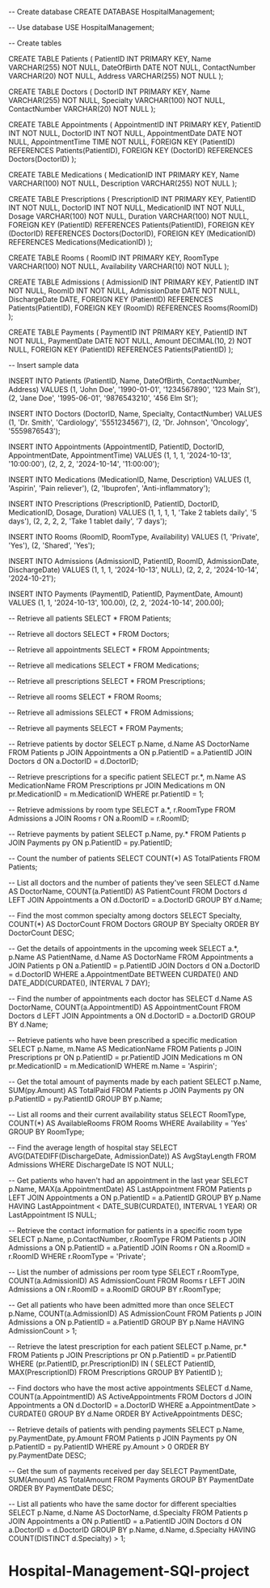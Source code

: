 -- Create database
CREATE DATABASE HospitalManagement;

-- Use database
USE HospitalManagement;

-- Create tables

CREATE TABLE Patients (
  PatientID INT PRIMARY KEY,
  Name VARCHAR(255) NOT NULL,
  DateOfBirth DATE NOT NULL,
  ContactNumber VARCHAR(20) NOT NULL,
  Address VARCHAR(255) NOT NULL
);

CREATE TABLE Doctors (
  DoctorID INT PRIMARY KEY,
  Name VARCHAR(255) NOT NULL,
  Specialty VARCHAR(100) NOT NULL,
  ContactNumber VARCHAR(20) NOT NULL
);

CREATE TABLE Appointments (
  AppointmentID INT PRIMARY KEY,
  PatientID INT NOT NULL,
  DoctorID INT NOT NULL,
  AppointmentDate DATE NOT NULL,
  AppointmentTime TIME NOT NULL,
  FOREIGN KEY (PatientID) REFERENCES Patients(PatientID),
  FOREIGN KEY (DoctorID) REFERENCES Doctors(DoctorID)
);

CREATE TABLE Medications (
  MedicationID INT PRIMARY KEY,
  Name VARCHAR(100) NOT NULL,
  Description VARCHAR(255) NOT NULL
);

CREATE TABLE Prescriptions (
  PrescriptionID INT PRIMARY KEY,
  PatientID INT NOT NULL,
  DoctorID INT NOT NULL,
  MedicationID INT NOT NULL,
  Dosage VARCHAR(100) NOT NULL,
  Duration VARCHAR(100) NOT NULL,
  FOREIGN KEY (PatientID) REFERENCES Patients(PatientID),
  FOREIGN KEY (DoctorID) REFERENCES Doctors(DoctorID),
  FOREIGN KEY (MedicationID) REFERENCES Medications(MedicationID)
);

CREATE TABLE Rooms (
  RoomID INT PRIMARY KEY,
  RoomType VARCHAR(100) NOT NULL,
  Availability VARCHAR(10) NOT NULL
);

CREATE TABLE Admissions (
  AdmissionID INT PRIMARY KEY,
  PatientID INT NOT NULL,
  RoomID INT NOT NULL,
  AdmissionDate DATE NOT NULL,
  DischargeDate DATE,
  FOREIGN KEY (PatientID) REFERENCES Patients(PatientID),
  FOREIGN KEY (RoomID) REFERENCES Rooms(RoomID)
);

CREATE TABLE Payments (
  PaymentID INT PRIMARY KEY,
  PatientID INT NOT NULL,
  PaymentDate DATE NOT NULL,
  Amount DECIMAL(10, 2) NOT NULL,
  FOREIGN KEY (PatientID) REFERENCES Patients(PatientID)
);

-- Insert sample data

INSERT INTO Patients (PatientID, Name, DateOfBirth, ContactNumber, Address)
VALUES
(1, 'John Doe', '1990-01-01', '1234567890', '123 Main St'),
(2, 'Jane Doe', '1995-06-01', '9876543210', '456 Elm St');

INSERT INTO Doctors (DoctorID, Name, Specialty, ContactNumber)
VALUES
(1, 'Dr. Smith', 'Cardiology', '5551234567'),
(2, 'Dr. Johnson', 'Oncology', '5559876543');

INSERT INTO Appointments (AppointmentID, PatientID, DoctorID, AppointmentDate, AppointmentTime)
VALUES
(1, 1, 1, '2024-10-13', '10:00:00'),
(2, 2, 2, '2024-10-14', '11:00:00');

INSERT INTO Medications (MedicationID, Name, Description)
VALUES
(1, 'Aspirin', 'Pain reliever'),
(2, 'Ibuprofen', 'Anti-inflammatory');

INSERT INTO Prescriptions (PrescriptionID, PatientID, DoctorID, MedicationID, Dosage, Duration)
VALUES
(1, 1, 1, 1, 'Take 2 tablets daily', '5 days'),
(2, 2, 2, 2, 'Take 1 tablet daily', '7 days');

INSERT INTO Rooms (RoomID, RoomType, Availability)
VALUES
(1, 'Private', 'Yes'),
(2, 'Shared', 'Yes');

INSERT INTO Admissions (AdmissionID, PatientID, RoomID, AdmissionDate, DischargeDate)
VALUES
(1, 1, 1, '2024-10-13', NULL),
(2, 2, 2, '2024-10-14', '2024-10-21');

INSERT INTO Payments (PaymentID, PatientID, PaymentDate, Amount)
VALUES
(1, 1, '2024-10-13', 100.00),
(2, 2, '2024-10-14', 200.00);

-- Retrieve all patients
SELECT * FROM Patients;

-- Retrieve all doctors
SELECT * FROM Doctors;

-- Retrieve all appointments
SELECT * FROM Appointments;

-- Retrieve all medications
SELECT * FROM Medications;

-- Retrieve all prescriptions
SELECT * FROM Prescriptions;

-- Retrieve all rooms
SELECT * FROM Rooms;

-- Retrieve all admissions
SELECT * FROM Admissions;

-- Retrieve all payments
SELECT * FROM Payments;

-- Retrieve patients by doctor
SELECT p.Name, d.Name AS DoctorName 
FROM Patients p
JOIN Appointments a ON p.PatientID = a.PatientID
JOIN Doctors d ON a.DoctorID = d.DoctorID;

-- Retrieve prescriptions for a specific patient
SELECT pr.*, m.Name AS MedicationName 
FROM Prescriptions pr
JOIN Medications m ON pr.MedicationID = m.MedicationID
WHERE pr.PatientID = 1;

-- Retrieve admissions by room type
SELECT a.*, r.RoomType 
FROM Admissions a
JOIN Rooms r ON a.RoomID = r.RoomID;

-- Retrieve payments by patient
SELECT p.Name, py.* 
FROM Patients p
JOIN Payments py ON p.PatientID = py.PatientID;

-- Count the number of patients
SELECT COUNT(*) AS TotalPatients FROM Patients;

-- List all doctors and the number of patients they've seen
SELECT d.Name AS DoctorName, COUNT(a.PatientID) AS PatientCount
FROM Doctors d
LEFT JOIN Appointments a ON d.DoctorID = a.DoctorID
GROUP BY d.Name;

-- Find the most common specialty among doctors
SELECT Specialty, COUNT(*) AS DoctorCount
FROM Doctors
GROUP BY Specialty
ORDER BY DoctorCount DESC;

-- Get the details of appointments in the upcoming week
SELECT a.*, p.Name AS PatientName, d.Name AS DoctorName 
FROM Appointments a
JOIN Patients p ON a.PatientID = p.PatientID
JOIN Doctors d ON a.DoctorID = d.DoctorID
WHERE a.AppointmentDate BETWEEN CURDATE() AND DATE_ADD(CURDATE(), INTERVAL 7 DAY);

-- Find the number of appointments each doctor has
SELECT d.Name AS DoctorName, COUNT(a.AppointmentID) AS AppointmentCount
FROM Doctors d
LEFT JOIN Appointments a ON d.DoctorID = a.DoctorID
GROUP BY d.Name;

-- Retrieve patients who have been prescribed a specific medication
SELECT p.Name, m.Name AS MedicationName
FROM Patients p
JOIN Prescriptions pr ON p.PatientID = pr.PatientID
JOIN Medications m ON pr.MedicationID = m.MedicationID
WHERE m.Name = 'Aspirin';

-- Get the total amount of payments made by each patient
SELECT p.Name, SUM(py.Amount) AS TotalPaid
FROM Patients p
JOIN Payments py ON p.PatientID = py.PatientID
GROUP BY p.Name;

-- List all rooms and their current availability status
SELECT RoomType, COUNT(*) AS AvailableRooms
FROM Rooms
WHERE Availability = 'Yes'
GROUP BY RoomType;

-- Find the average length of hospital stay
SELECT AVG(DATEDIFF(DischargeDate, AdmissionDate)) AS AvgStayLength
FROM Admissions
WHERE DischargeDate IS NOT NULL;

-- Get patients who haven't had an appointment in the last year
SELECT p.Name, MAX(a.AppointmentDate) AS LastAppointment
FROM Patients p
LEFT JOIN Appointments a ON p.PatientID = a.PatientID
GROUP BY p.Name
HAVING LastAppointment < DATE_SUB(CURDATE(), INTERVAL 1 YEAR) OR LastAppointment IS NULL;

-- Retrieve the contact information for patients in a specific room type
SELECT p.Name, p.ContactNumber, r.RoomType
FROM Patients p
JOIN Admissions a ON p.PatientID = a.PatientID
JOIN Rooms r ON a.RoomID = r.RoomID
WHERE r.RoomType = 'Private';

-- List the number of admissions per room type
SELECT r.RoomType, COUNT(a.AdmissionID) AS AdmissionCount
FROM Rooms r
LEFT JOIN Admissions a ON r.RoomID = a.RoomID
GROUP BY r.RoomType;

-- Get all patients who have been admitted more than once
SELECT p.Name, COUNT(a.AdmissionID) AS AdmissionCount
FROM Patients p
JOIN Admissions a ON p.PatientID = a.PatientID
GROUP BY p.Name
HAVING AdmissionCount > 1;

-- Retrieve the latest prescription for each patient
SELECT p.Name, pr.*
FROM Patients p
JOIN Prescriptions pr ON p.PatientID = pr.PatientID
WHERE (pr.PatientID, pr.PrescriptionID) IN (
  SELECT PatientID, MAX(PrescriptionID)
  FROM Prescriptions
  GROUP BY PatientID
);

-- Find doctors who have the most active appointments
SELECT d.Name, COUNT(a.AppointmentID) AS ActiveAppointments
FROM Doctors d
JOIN Appointments a ON d.DoctorID = a.DoctorID
WHERE a.AppointmentDate > CURDATE()
GROUP BY d.Name
ORDER BY ActiveAppointments DESC;

-- Retrieve details of patients with pending payments
SELECT p.Name, py.PaymentDate, py.Amount
FROM Patients p
JOIN Payments py ON p.PatientID = py.PatientID
WHERE py.Amount > 0
ORDER BY py.PaymentDate DESC;

-- Get the sum of payments received per day
SELECT PaymentDate, SUM(Amount) AS TotalAmount
FROM Payments
GROUP BY PaymentDate
ORDER BY PaymentDate DESC;

-- List all patients who have the same doctor for different specialties
SELECT p.Name, d.Name AS DoctorName, d.Specialty
FROM Patients p
JOIN Appointments a ON p.PatientID = a.PatientID
JOIN Doctors d ON a.DoctorID = d.DoctorID
GROUP BY p.Name, d.Name, d.Specialty
HAVING COUNT(DISTINCT d.Specialty) > 1;
# Hospital-Management-SQl-project
